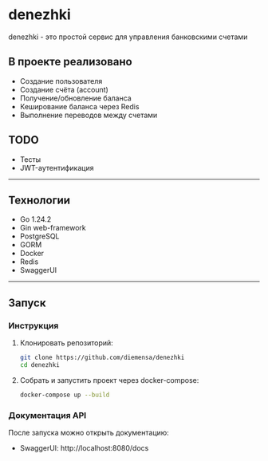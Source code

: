 # denezhki

denezhki - это простой сервис для управления банковскими счетами

## В проекте реализовано
- Создание пользователя
- Создание счёта (account)
- Получение/обновление баланса
- Кеширование баланса через Redis
- Выполнение переводов между счетами

## TODO

- Тесты
- JWT-аутентификация

---
## Технологии

- Go 1.24.2
- Gin web-framework
- PostgreSQL
- GORM
- Docker
- Redis
- SwaggerUI
---

## Запуск


### Инструкция
1. Клонировать репозиторий:
   ```bash
   git clone https://github.com/diemensa/denezhki
   cd denezhki
2. Собрать и запустить проект через docker-compose:
   ```bash
   docker-compose up --build

### Документация API
После запуска можно открыть документацию:
- SwaggerUI: http://localhost:8080/docs